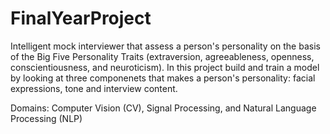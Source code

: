 # FinalYearProject
Intelligent mock interviewer that assess a person's personality on the basis of the Big Five Personality Traits (extraversion, agreeableness, openness, conscientiousness, and neuroticism). In this project build and train a model by looking at three componenets that makes a person's personality: facial expressions, tone and interview content.

Domains: Computer Vision (CV), Signal Processing, and Natural Language Processing (NLP)
